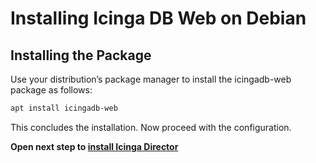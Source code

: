 # Installing Icinga DB Web on Debian

## Installing the Package

Use your distribution’s package manager to install the icingadb-web package as follows:

```bash 
apt install icingadb-web
```

This concludes the installation. Now proceed with the configuration.

**Open next step to [install Icinga Director](05-director.md)**